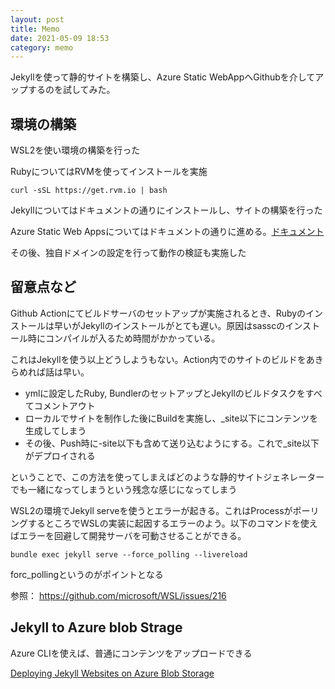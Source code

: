 ```yaml
---
layout: post
title: Memo
date: 2021-05-09 18:53
category: memo
---
```


Jekyllを使って静的サイトを構築し、Azure Static WebAppへGithubを介してアップするのを試してみた。
 
## 環境の構築

WSL2を使い環境の構築を行った

RubyについてはRVMを使ってインストールを実施
~~~
curl -sSL https://get.rvm.io | bash
~~~

Jekyllについてはドキュメントの通りにインストールし、サイトの構築を行った

Azure Static Web Appsについてはドキュメントの通りに進める。[ドキュメント](https://docs.microsoft.com/ja-jp/azure/static-web-apps/publish-jekyll)

その後、独自ドメインの設定を行って動作の検証も実施した

## 留意点など

Github Actionにてビルドサーバのセットアップが実施されるとき、Rubyのインストールは早いがJekyllのインストールがとても遅い。原因はsasscのインストール時にコンパイルが入るため時間がかかっている。

これはJekyllを使う以上どうしようもない。Action内でのサイトのビルドをあきらめれば話は早い。
- ymlに設定したRuby, BundlerのセットアップとJekyllのビルドタスクをすべてコメントアウト
- ローカルでサイトを制作した後にBuildを実施し、_site以下にコンテンツを生成してしまう
- その後、Push時に-site以下も含めて送り込むようにする。これで_site以下がデプロイされる

ということで、この方法を使ってしまえばどのような静的サイトジェネレーターでも一緒になってしまうという残念な感じになってしまう

WSL2の環境でJekyll serveを使うとエラーが起きる。これはProcessがポーリングするところでWSLの実装に起因するエラーのよう。以下のコマンドを使えばエラーを回避して開発サーバを可動させることができる。
~~~
bundle exec jekyll serve --force_polling --livereload
~~~
forc_pollingというのがポイントとなる

参照： https://github.com/microsoft/WSL/issues/216

## Jekyll to Azure blob Strage

Azure CLIを使えば、普通にコンテンツをアップロードできる

[Deploying Jekyll Websites on Azure Blob Storage](https://www.cloudmanav.com/azure/deploying-jekyll-azure-blob-storage/)



